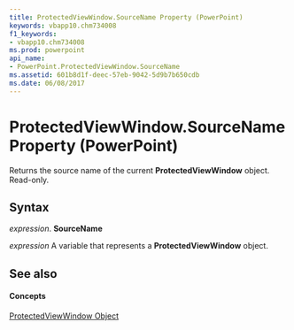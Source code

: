 ```yaml
---
title: ProtectedViewWindow.SourceName Property (PowerPoint)
keywords: vbapp10.chm734008
f1_keywords:
- vbapp10.chm734008
ms.prod: powerpoint
api_name:
- PowerPoint.ProtectedViewWindow.SourceName
ms.assetid: 601b8d1f-deec-57eb-9042-5d9b7b650cdb
ms.date: 06/08/2017
---
```



# ProtectedViewWindow.SourceName Property (PowerPoint)

Returns the source name of the current  **ProtectedViewWindow** object. Read-only.


## Syntax

 _expression_. **SourceName**

 _expression_ A variable that represents a **ProtectedViewWindow** object.


## See also


#### Concepts


[ProtectedViewWindow Object](PowerPoint.ProtectedViewWindow.md)

